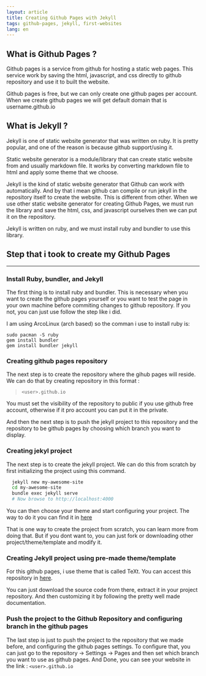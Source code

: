 ```yaml
---
layout: article
title: Creating Github Pages with Jekyll
tags: github-pages, jekyll, first-websites
lang: en
---
```


## What is Github Pages ?

Github pages is a service from github for hosting a static web pages. This service work by saving the html, javascript, and css directly to github repository and use it to built the website.

Github pages is free, but we can only create one github pages per account. When we create github pages we will get default domain that is username.github.io

## What is Jekyll ?

Jekyll is one of static website generator that was written on ruby. It is pretty popular, and one of the reason is because github support/using it.

Static website generator is a module/library that can create static website from and usually markdown file. It works by converting markdown file to html and apply some theme that we choose.

Jekyll is the kind of static website generator that Github can work with automatically. And by that i mean github can compile or run jekyll in the repository itself to create the website. This is different from other. When we use other static website generator for creating Github Pages, we must run the library and save the html, css, and javascript ourselves then we can put it on the repository.

Jekyll is written on ruby, and we must install ruby and bundler to use this library.

## Step that i took to create my Github Pages

---

### **Install Ruby, bundler, and Jekyll**

The first thing is to install ruby and bundler. This is necessary when you want to create the github pages yourself or you want to test the page in your own machine before commiting changes to github repository. If you not, you can just use follow the step like i did.

I am using ArcoLinux (arch based) so the comman i use to install ruby is:

```shell
sudo pacman -S ruby
gem install bundler
gem install bundler jekyll
```

### **Creating github pages repository**

The next step is to create the repository where the gihub pages will reside. We can do that by creating repository in this format :

> `<user>.github.io`

You must set the visibility of the repository to public if you use github free account, otherwise if it pro account you can put it in the private.

And then the next step is to push the jekyll project to this repository and the repository to be github pages by choosing which branch you want to display.

### **Creating jekyl project**

The next step is to create the jekyll project. We can do this from scratch by first initializing the project using this command.

```zsh
  jekyll new my-awesome-site
  cd my-awesome-site
  bundle exec jekyll serve
  # Now browse to http://localhost:4000
```

You can then choose your theme and start configuring your project. The way to do it you can find it in [here](https://docs.github.com/en/pages/setting-up-a-github-pages-site-with-jekyll/creating-a-github-pages-site-with-jekyll)

That is one way to create the project from scratch, you can learn more from doing that. But if you dont want to, you can just fork or downloading other project/theme/template and modify it.

### **Creating Jekyll project using pre-made theme/template**

For this github pages, i use theme that is called TeXt. You can accest this repository in [here](https://github.com/kitian616/jekyll-TeXt-theme).

You can just download the source code from there, extract it in your project repository. And then customizing it by following the pretty well made documentation.

### **Push the project to the Github Repository and configuring branch in the github pages**

The last step is just to push the project to the repository that we made before, and configuring the github pages settings. To configure that, you can just go to the repository -> Settings -> Pages and then set which branch you want to use as github pages. And Done, you can see your website in the link : `<user>.github.io`
